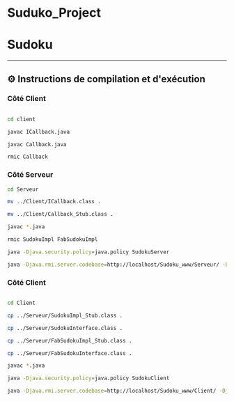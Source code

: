 # Suduko_Project

# Sudoku


---

## ⚙️ Instructions de compilation et d'exécution
### Côté Client
```bash

cd client

javac ICallback.java

javac Callback.java

rmic Callback

```
### Côté Serveur
```bash
cd Serveur

mv ../Client/ICallback.class .

mv ../Client/Callback_Stub.class .

javac *.java

rmic SudokuImpl FabSudokuImpl

java -Djava.security.policy=java.policy SudokuServer

java -Djava.rmi.server.codebase=http://localhost/Sudoku_www/Serveur/ -Djava.security.policy=java.policy SudokuServer
```

### Côté Client
```bash

cd Client

cp ../Serveur/SudokuImpl_Stub.class .

cp ../Serveur/SudokuInterface.class . 

cp ../Serveur/FabSudokuImpl_Stub.class .

cp ../Serveur/FabSudokuInterface.class .

javac *.java 

java -Djava.security.policy=java.policy SudokuClient

java -Djava.rmi.server.codebase=http://localhost/Sudoku_www/Client/ -Djava.security.policy=java.policy DynamicClient